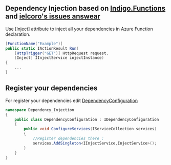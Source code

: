 ## Dependency Injection based on [Indigo.Functions](https://github.com/daulet/Indigo.Functions) and [ielcoro's issues answear](https://github.com/Azure/azure-webjobs-sdk/issues/1865#issuecomment-417958408) 
Use [Inject] attribute to inject all your dependencies in Azure Function declaration.

```cs
[FunctionName("Example")]
public static IActionResult Run(
    [HttpTrigger("GET")] HttpRequest request,
    [Inject] IInjectService injectInstance)
{
    ...
} 
```

## Register your dependencies 

For register your dependencies edit [DependencyConfiguration](https://github.com/ArtemTereshkovich/DependencyInjectionAzureFunction/blob/master/DependencyConfiguration.cs)

``` cs
namespace Dependency_Injection
{
    public class DependencyConfiguration : IDependencyConfiguration
    {
        public void ConfigureServices(IServiceCollection services)
        {
            //Register dependencies there : 
            services.AddSingleton<IInjectService,InjectService>();
        }
    }
}
```
